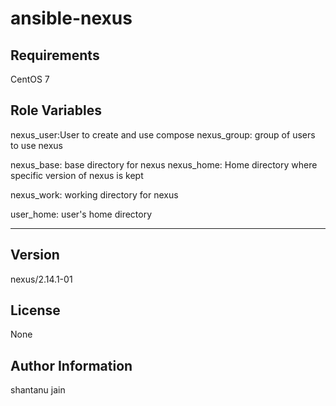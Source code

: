 ansible-nexus
=========

Requirements
------------
CentOS 7

Role Variables
--------------


nexus_user:User to create and use compose
nexus_group: group of users to use nexus 

nexus_base: base directory for nexus
nexus_home: Home directory where specific version of nexus is kept

nexus_work: working directory for nexus 

user_home: user's home directory

------------

Version
-----------
nexus/2.14.1-01

License
-------
None 

Author Information
------------------
shantanu jain
